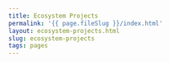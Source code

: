 ```yaml
---
title: Ecosystem Projects
permalink: '{{ page.fileSlug }}/index.html'
layout: ecosystem-projects.html
slug: ecosystem-projects
tags: pages
---
```



